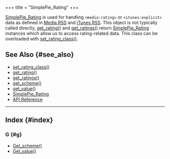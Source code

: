 +++
title = "SimplePie_Rating"
+++

<span class="curid">[SimplePie_Rating](@/wiki/reference/simplepie_rating/_index.md)</span> is used for handling `<media:rating>` or `<itunes:explicit>` data as defined in [Media RSS](http://search.yahoo.com/mrss) and [iTunes RSS](http://www.apple.com/itunes/store/podcaststechspecs.html). This object is not typically called directly, [get_rating()](@/wiki/reference/simplepie_enclosure/get_rating.md) and [get_ratings()](@/wiki/reference/simplepie_enclosure/get_ratings.md) return <span class="curid">[SimplePie_Rating](@/wiki/reference/simplepie_rating/_index.md)</span> instances which allow us to access rating-related data. This class can be overloaded with [set_rating_class()](@/wiki/reference/simplepie/set_rating_class.md).

## See Also {#see_also}

<div id="plugin__backlinks">

- [set_rating_class()](@/wiki/reference/simplepie/set_rating_class.md)
- [get_rating()](@/wiki/reference/simplepie_enclosure/get_rating.md)
- [get_ratings()](@/wiki/reference/simplepie_enclosure/get_ratings.md)
- [get_scheme()](@/wiki/reference/simplepie_rating/get_scheme.md)
- [get_value()](@/wiki/reference/simplepie_rating/get_value.md)
- <span class="curid">[SimplePie_Rating](@/wiki/reference/simplepie_rating/_index.md)</span>
- [API Reference](@/wiki/reference/_index.md)

</div>

<div id="alphaindex">

---

## Index {#index}

### G {#g}

- [Get_scheme()](@/wiki/reference/simplepie_rating/get_scheme.md)
- [Get_value()](@/wiki/reference/simplepie_rating/get_value.md)

</div>
